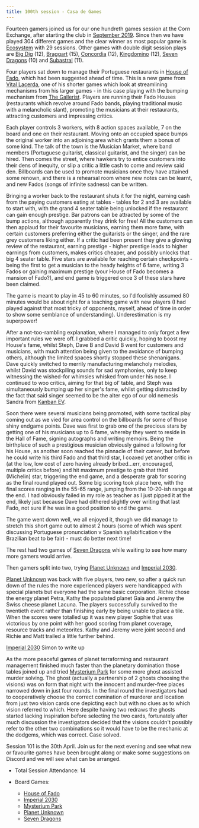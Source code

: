 ```yaml
---
title: 100th session - Casa de Games
---
```


Fourteen gamers joined us for our one hundreth games session at the Corn Exchange, after starting the club in [September 2019][1]. Since then we have played 304 different games and the clear winner as most popular game is [Ecosystem][E] with 29 sessions. Other games with double digit session plays are [Big Dig][BD] (12), [Braggart][Brag] (15), [Concordia][CC] (12), [Kingdomino][King] (12), [Seven Dragons][7D] (10) and [Subastral][SA] (11).

Four players sat down to manage their Portuguese restaurants in [House of Fado][HF], which had been suggested ahead of time. This is a new game from [Vital Lacerda][BGG_VL], one of his shorter games which look at streamlining mechanisms from his larger games - in this case playing with the bumping mechanism from [The Gallerist][TG]. Players are running their Fado Houses (restaurants which revolve around Fado bands, playing traditional music with a melancholic slant), promoting the musicians at their restaurants, attracting customers and impressing critics.

Each player controls 3 workers, with 8 action spaces available, 7 on the board and one on their restaurant. Moving onto an occupied space bumps the original worker into an adjoining area which grants them a bonus of some kind. The talk of the town is the Musician Market, where band members (Portuguese guitarist, classical guitarist, and the singer) can be hired. Then comes the street, where hawkers try to entice customers into their dens of inequity, or slip a critic a little cash to come and review said den. Billboards can be used to promote musicians once they have attained some renown, and there is a rehearsal room where new notes can be learnt, and new Fados (songs of infinite sadness) can be written.

Bringing a worker back to the restaurant shuts it for the night, earning cash from the paying customers eating at tables - tables for 2 and 3 are available to start with, with the grand 4 seater table being unlocked if the restaurant can gain enough prestige. Bar patrons can be attracted by some of the bump actions, although apparently they drink for free! All the customers can then applaud for their favourite musicians, earning them more fame, with certain customers preferring either the guitarists or the singer, and the rare grey customers liking either. If a critic had been present they give a glowing review of the restaurant, earning prestige - higher prestige leads to higher earnings from customers, makes critics cheaper, and possibly unlocks that big 4 seater table. Five stars are available for reaching certain checkpoints - being the first to get a musician to the heady heights of 6 fame, writing 3 Fados or gaining maximum prestige (your House of Fado becomes a mansion of Fado?), and end game is triggered once 3 of these stars have been claimed.

The game is meant to play in 45 to 60 minutes, so I'd foolishly assumed 80 minutes would be about right for a teaching game with new players (I had played against that most tricky of opponents, myself, ahead of time in order to show some semblance of understanding). Underestimation is my superpower!

After a not-too-rambling explanation, where I managed to only forget a few important rules we were off. I grabbed a critic quickly, hoping to boost my House's fame,  whilst Steph, Dave B and David B went for customers and musicians, with much attention being given to the avoidance of bumping others, although the limited spaces shortly stopped these shenanigans. Dave quickly switched to merrily manufacturing melancholy melodies, whilst David was stockpiling sounds for sad symphonies, only to keep witnessing the wished-for whimsies whisked from under his nose. I continued to woo critics, aiming for that big ol' table, and Steph was simultaneously bumping up her singer's fame, whilst getting distracted by the fact that said singer seemed to be the alter ego of our old nemesis Sandra from [Kanban EV][KEV]. 

Soon there were several musicians being promoted, with some tactical play coming out as we vied for area control on the billboards for some of those shiny endgame points. Dave was first to grab one of the precious stars by getting one of his musicians up to 6 fame, whereby they went to reside in the Hall of Fame, signing autographs and writing memoirs. Being the birthplace of such a prestigious musician obviously gained a following for his House, as another soon reached the pinnacle of their career, but before he could write his third Fado and  that third star, I coaxed yet another critic in (at the low, low cost of zero having already bribed...err, encouraged, multiple critics before) and hit maximum prestige to grab that third (Michelin) star, triggering the end game, and a desperate grab for scoring as the final round played out. Some big scoring took place here, with the final scores ranging in the 55-65 range, jumping from the 10-20-ish range at the end. I had obviously failed in my role as teacher as I just pipped it at the end, likely just because Dave had dithered slightly over writing that last Fado, not sure if he was in a good position to end the game.

The game went down well, we all enjoyed it, though we did manage to stretch this short game out to almost 2 hours (some of which was spent discussing Portuguese pronunciation v Spanish syllabification v the Brazilian beat to be fair)  - must do better next time!

The rest had two games of [Seven Dragons][7D] while waiting to see how many more gamers would arrive.

Then gamers split into two, trying [Planet Unknown][PU] and [Imperial 2030][IP].

[Planet Unknown][PU] was back with five players, two new, so after a quick run down of the rules the more experienced players were handicapped with special planets but everyone had the same basic corporation. Richie chose the energy planet Petra, Kathy the populated planet Gaia and Jeremy the Swiss cheese planet Lacuna. The players successfully survived to the twentieth event rather than finishing early by being unable to place a tile. When the scores were totalled up it was new player Sophie that was victorious by one point with her good scoring from planet coverage, resource tracks and meteorites. Kathy and Jeremy were joint second and Richie and Matt trailed a little further behind.

[Imperial 2030][IP]
Simon to write up

As the more peaceful games of planet terraforming and restaurant management finished much faster than the planetary domination those tables joined up and tried [Mysterium Park][MP] for some more ghost assisted murder solving. The ghost (actually a partnership of 2 ghosts choosing the visions) was on form that night with the innocent and murder-free places narrowed down in just four rounds. In the final round the investigators had to cooperatively choose the correct comination of murderer and location from just two vision cards one depicting each but with no clues as to which vision referred to which. Here despite having two redraws the ghosts started lacking inspiration before selecting the two cards, fortunately after much discussion the investigators decided that the visions couldn't possibly refer to the other two combinations so it would have to be the mechanic at the dodgems, which was correct. Case solved.

Session 101 is the 30th April. Join us for the next evening and see what new or favourite games have been brought along or make some suggestions on Discord and we will see what can be arranged.

* Total Session Attendance: 14
* Board Games:

    * [House of Fado][HF]
    * [Imperial 2030][IP]
    * [Mysterium Park][MP]
    * [Planet Unknown][PU]
    * [Seven Dragons][7D]

[1]: /2019/09/11/first-session.html

[HF]: {{site.data.BoardGameLinks.HouseOfFado.Link}}
[IP]: {{site.data.BoardGameLinks.Imperial2030.Link}}
[MP]: {{site.data.BoardGameLinks.MysteriumPark.Link}}
[PU]: {{site.data.BoardGameLinks.PlanetUnknown.Link}}
[7D]: {{site.data.BoardGameLinks.SevenDragons.Link}}
[BD]: {{site.data.BoardGameLinks.BigDig.Link}}
[Brag]: {{site.data.BoardGameLinks.Braggart.Link}}
[CC]: {{site.data.BoardGameLinks.Concordia.Link}}
[E]: {{site.data.BoardGameLinks.Ecosystem.Link}}
[King]: {{site.data.BoardGameLinks.Kingdomino.Link}}
[SA]: {{site.data.BoardGameLinks.Subastral.Link}}
[TG]: {{site.data.BoardGameLinks.TheGallerist.Link}}
[KEV]: {{site.data.BoardGameLinks.KanbanEV.Link}}

[BGG_VL]: https://boardgamegeek.com/boardgamedesigner/12396/vital-lacerda

[Contact]: /Contact.html
